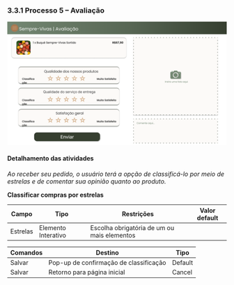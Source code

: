 ### 3.3.1 Processo 5 – Avaliação



![Modelo BPMN do PROCESSO 6](../processos/imagens/Avaliacao.png)

#### Detalhamento das atividades

_Ao receber seu pedido, o usuário terá a opção de classificá-lo por meio de estrelas e de comentar sua opinião quanto ao produto._


**Classificar compras por estrelas**

| **Campo**       | **Tipo**         | **Restrições** | **Valor default** |
| ---             | ---              | ---            | ---               |
| Estrelas | Elemento Interativo | Escolha obrigatória de um ou mais elementos |                   |


| **Comandos**         |  **Destino**                   | **Tipo** |
| ---                  | ---                            | ---               |
| Salvar | Pop-up de confirmação de classificação | Default |
| Salvar | Retorno para página inicial | Cancel |

